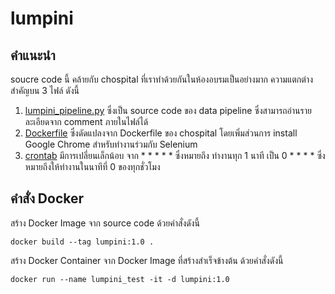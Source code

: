 # lumpini

## คำแนะนำ

soucre code นี้ คล้ายกับ chospital ที่เราทำด้วยกันในห้องอบรมเป็นอย่างมาก ความแตกต่างสำคัญบน 3 ไฟล์ ดังนี้
1. [lumpini_pipeline.py](lumpini_pipeline.py) ซึ่งเป็น source code ของ data pipeline ซึ่งสามารถอ่านรายละเอียดจาก comment ภายในไฟล์ได้
2. [Dockerfile](Dockerfile) ซึ่งดัดแปลงจาก Dockerfile ของ chospital โดยเพิ่มส่วนการ install Google Chrome สำหรับทำงานร่วมกับ Selenium
3. [crontab](crontab) มีการเปลี่ยนเล็กน้อบ จาก * * * * * ซึ่งหมายถึง ทำงานทุก 1 นาที เป็น 0 * * * * ซึ่งหมายถึงให้ทำงานในนาทีที่ 0 ของทุกชั่วโมง
   
## คำสั่ง Docker

สร้าง Docker Image จาก source code ด้วยคำสั่งดังนี้
```
docker build --tag lumpini:1.0 .
```

สร้าง Docker Container จาก Docker Image ที่สร้างสำเร็จข้างต้น ด้วยคำสั่งดังนี้
```
docker run --name lumpini_test -it -d lumpini:1.0
```
